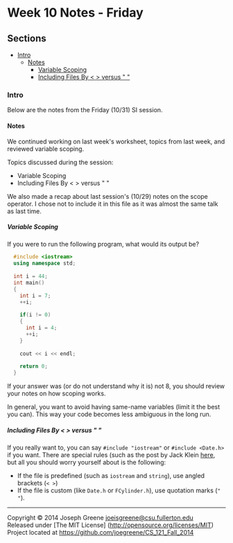 # Week 10 Notes - Friday

## Sections
- [Intro](#intro)
  - [Notes](#notes)
    - [Variable Scoping](#variable-scoping)
    - [Including Files By < > versus " "](#including-files-by---versus--)
  
### Intro
Below are the notes from the Friday (10/31) SI session.

#### Notes
We continued working on last week's worksheet, topics from last week, and 
reviewed variable scoping.

Topics discussed during the session:
- Variable Scoping
- Including Files By < > versus " "

We also made a recap about last session's (10/29) notes on the scope operator. I 
chose not to include it in this file as it was almost the same talk as last 
time.

##### Variable Scoping
If you were to run the following program, what would its output be?
```C++
  #include <iostream>
  using namespace std;
  
  int i = 44;
  int main()
  {
    int i = 7;
    ++i;
    
    if(i != 0)
    {
      int i = 4;
      ++i;
    }
    
    cout << i << endl;
    
    return 0;
  }
```

If your answer was (or do not understand why it is) not 8, you should review your notes on how scoping works.

In general, you want to avoid having same-name variables (limit it the best you can). This way your code becomes 
less ambiguous in the long run.

##### Including Files By < > versus " "
If you really want to, you can say `#include "iostream"` or `#include <Date.h>` if you want. There are special rules 
(such as the post by Jack Klein [here](http://bytes.com/topic/c/answers/138207-include-file-vs-include-file), but all you 
should worry yourself about is the following:
- If the file is predefined (such as `iostream` and `string`), use angled brackets (`< >`)
- If the file is custom (like `Date.h` or `FCylinder.h`), use quotation marks (`" "`).

-------------------------------------------------------------------------------

Copyright &copy; 2014 Joseph Greene <joeisgreene@csu.fullerton.edu>  
Released under [The MIT License] (http://opensource.org/licenses/MIT)  
Project located at <https://github.com/joegreene/CS_121_Fall_2014>